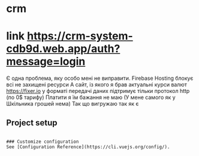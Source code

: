 # crm

# link https://crm-system-cdb9d.web.app/auth?message=login

Є одна проблема, яку особо мені не виправити.
Firebase Hosting блокує всі не захищені ресурси
А сайт, із якого я брав актуальні курси валют https://fixer.io у форматі передачі даних підтримує тільки протокол http (по 0$ тарифу)
Платити я їм бажання не маю (У мене самого як у Шкільника грошей нема)
Так що вигружаю так як є


## Project setup
```

### Customize configuration
See [Configuration Reference](https://cli.vuejs.org/config/).
